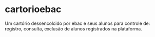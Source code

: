 # cartorioebac
Um cartório dessencolcido por ebac e seus alunos para controle de: registro, consulta, exclusão de alunos registrados na plataforma.
